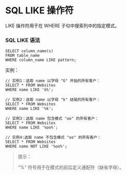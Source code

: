 # SQL LIKE 操作符

LIKE 操作符用于在 WHERE 子句中搜索列中的指定模式。

### SQL LIKE 语法

```
SELECT column_name(s)
FROM table_name
WHERE column_name LIKE pattern;
```

实例：

```
// 实例1：选取 name 以字母 "G" 开始的所有客户：
SELECT * FROM Websites
WHERE name LIKE 'G%';

// 实例2：选取 name 以字母 "k" 结尾的所有客户：
SELECT * FROM Websites
WHERE name LIKE '%k';

// 实例3：选取 name 包含模式 "oo" 的所有客户：
SELECT * FROM Websites
WHERE name LIKE '%oo%';

// 实例4:选取 name 不包含模式 "oo" 的所有客户：
SELECT * FROM Websites
WHERE name NOT LIKE '%oo%';
```

> 提示：
>
> "%" 符号用于在模式的前后定义通配符（缺省字母）。



